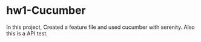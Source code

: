 # hw1-Cucumber

In this project,
Created a feature file and used cucumber with serenity. Also this is a API test.
